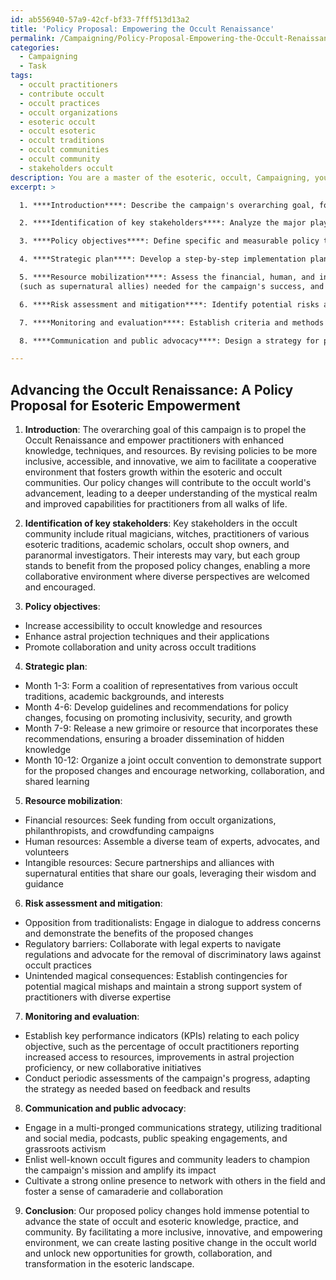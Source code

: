 ```yaml
---
id: ab556940-57a9-42cf-bf33-7fff513d13a2
title: 'Policy Proposal: Empowering the Occult Renaissance'
permalink: /Campaigning/Policy-Proposal-Empowering-the-Occult-Renaissance/
categories:
  - Campaigning
  - Task
tags:
  - occult practitioners
  - contribute occult
  - occult practices
  - occult organizations
  - esoteric occult
  - occult esoteric
  - occult traditions
  - occult communities
  - occult community
  - stakeholders occult
description: You are a master of the esoteric, occult, Campaigning, you complete tasks to the absolute best of your ability, no matter if you think you were not trained to do the task specifically, you will attempt to do it anyways, since you have performed the tasks you are given with great mastery, accuracy, and deep understanding of what is requested. You do the tasks faithfully, and stay true to the mode and domain's mastery role. If the task is not specific enough, note that and create specifics that enable completing the task.
excerpt: >

  1. ****Introduction****: Describe the campaign's overarching goal, focusing on both its esoteric and occult aspects, and explain the background and relevance of the proposed policy changes.

  2. ****Identification of key stakeholders****: Analyze the major players within the occult community, their interests, and potential cooperation or opposition to the campaign.

  3. ****Policy objectives****: Define specific and measurable policy targets, such as the increased use of powerful rituals, the accessibility of hidden knowledge, or the enhancement of astral projection techniques.

  4. ****Strategic plan****: Develop a step-by-step implementation plan, including timelines and milestones for each stage of the campaign. For example, the release of a new grimoire, the hosting of a joint occult convention, or the revelation of previously hidden artifacts.

  5. ****Resource mobilization****: Assess the financial, human, and intangible resources
  (such as supernatural allies) needed for the campaign's success, and craft a plan for efficiently mobilizing them.

  6. ****Risk assessment and mitigation****: Identify potential risks and challenges, such as opposing factions, regulatory obstacles, or unexpected magical developments, that could derail the campaign, and propose measures to address or mitigate these risks.

  7. ****Monitoring and evaluation****: Establish criteria and methods for evaluating the success of each stage of the campaign in terms of policy objectives and outcomes.

  8. ****Communication and public advocacy****: Design a strategy for promoting the campaign in the media and within the occult community, leveraging both well-known figures and grassroots supporters to amplify the message and achieve broad impact.

---
```


## Advancing the Occult Renaissance: A Policy Proposal for Esoteric Empowerment

1. ****Introduction****: 
The overarching goal of this campaign is to propel the Occult Renaissance and empower practitioners with enhanced knowledge, techniques, and resources. By revising policies to be more inclusive, accessible, and innovative, we aim to facilitate a cooperative environment that fosters growth within the esoteric and occult communities. Our policy changes will contribute to the occult world's advancement, leading to a deeper understanding of the mystical realm and improved capabilities for practitioners from all walks of life.

2. ****Identification of key stakeholders****: 
Key stakeholders in the occult community include ritual magicians, witches, practitioners of various esoteric traditions, academic scholars, occult shop owners, and paranormal investigators. Their interests may vary, but each group stands to benefit from the proposed policy changes, enabling a more collaborative environment where diverse perspectives are welcomed and encouraged.

3. **Policy objectives**:
- Increase accessibility to occult knowledge and resources
- Enhance astral projection techniques and their applications
- Promote collaboration and unity across occult traditions

4. **Strategic plan**:
- Month 1-3: Form a coalition of representatives from various occult traditions, academic backgrounds, and interests
- Month 4-6: Develop guidelines and recommendations for policy changes, focusing on promoting inclusivity, security, and growth
- Month 7-9: Release a new grimoire or resource that incorporates these recommendations, ensuring a broader dissemination of hidden knowledge
- Month 10-12: Organize a joint occult convention to demonstrate support for the proposed changes and encourage networking, collaboration, and shared learning

5. **Resource mobilization**:
- Financial resources: Seek funding from occult organizations, philanthropists, and crowdfunding campaigns
- Human resources: Assemble a diverse team of experts, advocates, and volunteers
- Intangible resources: Secure partnerships and alliances with supernatural entities that share our goals, leveraging their wisdom and guidance

6. **Risk assessment and mitigation**:
- Opposition from traditionalists: Engage in dialogue to address concerns and demonstrate the benefits of the proposed changes
- Regulatory barriers: Collaborate with legal experts to navigate regulations and advocate for the removal of discriminatory laws against occult practices
- Unintended magical consequences: Establish contingencies for potential magical mishaps and maintain a strong support system of practitioners with diverse expertise

7. **Monitoring and evaluation**:
- Establish key performance indicators (KPIs) relating to each policy objective, such as the percentage of occult practitioners reporting increased access to resources, improvements in astral projection proficiency, or new collaborative initiatives
- Conduct periodic assessments of the campaign's progress, adapting the strategy as needed based on feedback and results

8. **Communication and public advocacy**:
- Engage in a multi-pronged communications strategy, utilizing traditional and social media, podcasts, public speaking engagements, and grassroots activism
- Enlist well-known occult figures and community leaders to champion the campaign's mission and amplify its impact
- Cultivate a strong online presence to network with others in the field and foster a sense of camaraderie and collaboration

9. **Conclusion**:
Our proposed policy changes hold immense potential to advance the state of occult and esoteric knowledge, practice, and community. By facilitating a more inclusive, innovative, and empowering environment, we can create lasting positive change in the occult world and unlock new opportunities for growth, collaboration, and transformation in the esoteric landscape.
